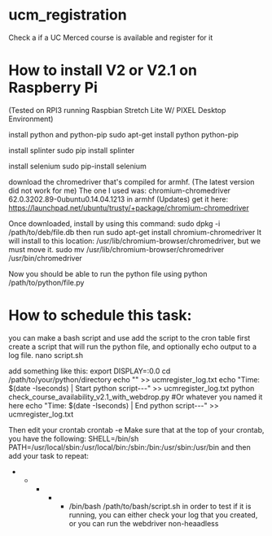 # ucm_registration
Check a if a UC Merced course is available and register for it 


# How to install V2 or V2.1 on Raspberry Pi 
(Tested on RPI3 running Raspbian Stretch Lite W/ PIXEL Desktop Environment)

install python and python-pip
  sudo apt-get install python python-pip

install splinter
  sudo pip install splinter

install selenium
  sudo pip-install selenium

download the chromedriver that's compiled for armhf.
(The latest version did not work for me)
The one I used was: chromium-chromedriver 62.0.3202.89-0ubuntu0.14.04.1213 in armhf (Updates)
get it here:
https://launchpad.net/ubuntu/trusty/+package/chromium-chromedriver

Once downloaded, install by using this command:
  sudo dpkg -i /path/to/deb/file.db
then run
  sudo apt-get install chromium-chromedriver
It will install to this location: /usr/lib/chromium-browser/chromedriver, but we must move it.
  sudo mv /usr/lib/chromium-browser/chromedriver /usr/bin/chromedriver

Now you should be able to run the python file using
  python /path/to/python/file.py


# How to schedule this task:
you can make a bash script and use add the script to the cron table
first create a script that will run the python file, and optionally echo output to a log file.
  nano script.sh

add something like this:
  export DISPLAY=:0.0
  cd /path/to/your/python/directory
  echo "" >> ucmregister_log.txt
  echo "Time: $(date -Iseconds) | Start python script---" >> ucmregister_log.txt
  python check_course_availability_v2.1_with_webdrop.py #Or whatever you named it here
  echo "Time: $(date -Iseconds) | End python script---" >> ucmregister_log.txt

Then edit your crontab
  crontab -e
Make sure that at the top of your crontab, you have the following:
  SHELL=/bin/sh
  PATH=/usr/local/sbin:/usr/local/bin:/sbin:/bin:/usr/sbin:/usr/bin
and then add your task to repeat:
  * * * * *  /bin/bash /path/to/bash/script.sh
in order to test if it is running, you can either check your log that you created, or you can run the webdriver non-heaadless


